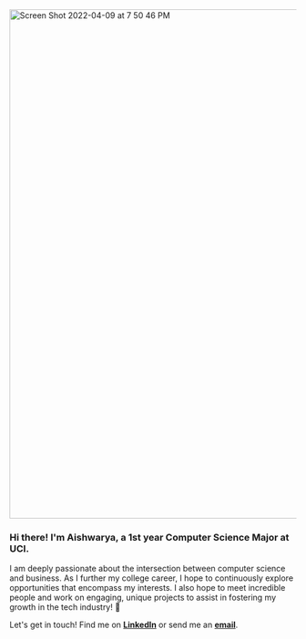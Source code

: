 <img width="895" alt="Screen Shot 2022-04-09 at 7 50 46 PM" src="https://user-images.githubusercontent.com/66351580/162599138-7b05686b-37ea-424d-8c7b-b01f26f41bd2.png">

### Hi there! I'm Aishwarya, a 1st year Computer Science Major at UCI.

I am deeply passionate about the intersection between computer science and business. As I further my college career, I hope to continuously explore opportunities that encompass my interests. I also hope to meet incredible people and work on engaging, unique projects to assist in fostering my growth in the tech industry! 🚀

Let's get in touch! Find me on [**LinkedIn**](https://www.linkedin.com/in/aishwarya-thadiparthi-b196731b2/) or send me an [**email**](taishwarya@outlook.com).
<!--
**aishwarya-t/aishwarya-t** is a ✨ _special_ ✨ repository because its `README.md` (this file) appears on your GitHub profile.

Here are some ideas to get you started:

- 🔭 I’m currently working on ...
- 🌱 I’m currently learning ...
- 👯 I’m looking to collaborate on ...
- 🤔 I’m looking for help with ...
- 💬 Ask me about ...
- 📫 How to reach me: ...
- 😄 Pronouns: ...
- ⚡ Fun fact: ...
-->
